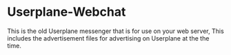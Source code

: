 # Userplane-Webchat
This is the old Userplane messenger that is for use on your web server, This includes the advertisement files for advertising on Userplane at the the time.
